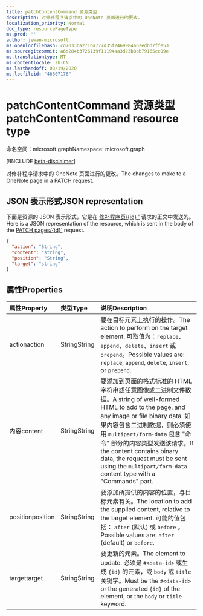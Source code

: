 ```yaml
---
title: patchContentCommand 资源类型
description: 对修补程序请求中的 OneNote 页面进行的更改。
localization_priority: Normal
doc_type: resourcePageType
ms.prod: ''
author: jewan-microsoft
ms.openlocfilehash: cd7033ba271ba777d35f2469984662edbd7ffe53
ms.sourcegitcommit: a6d284b3726139f11194aa3d23b8bb79165cc09e
ms.translationtype: MT
ms.contentlocale: zh-CN
ms.lasthandoff: 08/19/2020
ms.locfileid: "46807176"
---
```

# <a name="patchcontentcommand-resource-type"></a><span data-ttu-id="76c34-103">patchContentCommand 资源类型</span><span class="sxs-lookup"><span data-stu-id="76c34-103">patchContentCommand resource type</span></span>

<span data-ttu-id="76c34-104">命名空间：microsoft.graph</span><span class="sxs-lookup"><span data-stu-id="76c34-104">Namespace: microsoft.graph</span></span>

[!INCLUDE [beta-disclaimer](../../includes/beta-disclaimer.md)]

<span data-ttu-id="76c34-105">对修补程序请求中的 OneNote 页面进行的更改。</span><span class="sxs-lookup"><span data-stu-id="76c34-105">The changes to make to a OneNote page in a PATCH request.</span></span>

## <a name="json-representation"></a><span data-ttu-id="76c34-106">JSON 表示形式</span><span class="sxs-lookup"><span data-stu-id="76c34-106">JSON representation</span></span>

<span data-ttu-id="76c34-107">下面是资源的 JSON 表示形式，它是在 [修补程序页/{id} '](../api/page-update.md) 请求的正文中发送的。</span><span class="sxs-lookup"><span data-stu-id="76c34-107">Here is a JSON representation of the resource, which is sent in the body of the [PATCH pages/{id}\`](../api/page-update.md) request.</span></span>

<!-- {
  "blockType": "resource",
  "optionalProperties": [

  ],
  "@odata.type": "microsoft.graph.onenotePatchContentCommand"
}-->

```json
{
  "action": "String",
  "content": "string",
  "position": "String",
  "target": "string"
}

```

## <a name="properties"></a><span data-ttu-id="76c34-108">属性</span><span class="sxs-lookup"><span data-stu-id="76c34-108">Properties</span></span>
| <span data-ttu-id="76c34-109">属性</span><span class="sxs-lookup"><span data-stu-id="76c34-109">Property</span></span>     | <span data-ttu-id="76c34-110">类型</span><span class="sxs-lookup"><span data-stu-id="76c34-110">Type</span></span>   |<span data-ttu-id="76c34-111">说明</span><span class="sxs-lookup"><span data-stu-id="76c34-111">Description</span></span>|
|:---------------|:--------|:----------|
|<span data-ttu-id="76c34-112">action</span><span class="sxs-lookup"><span data-stu-id="76c34-112">action</span></span>|<span data-ttu-id="76c34-113">String</span><span class="sxs-lookup"><span data-stu-id="76c34-113">String</span></span>|<span data-ttu-id="76c34-114">要在目标元素上执行的操作。</span><span class="sxs-lookup"><span data-stu-id="76c34-114">The action to perform on the target element.</span></span> <span data-ttu-id="76c34-115">可取值为：`replace`、`append`、`delete`、`insert` 或 `prepend`。</span><span class="sxs-lookup"><span data-stu-id="76c34-115">Possible values are: `replace`, `append`, `delete`, `insert`, or `prepend`.</span></span>|
|<span data-ttu-id="76c34-116">内容</span><span class="sxs-lookup"><span data-stu-id="76c34-116">content</span></span>|<span data-ttu-id="76c34-117">String</span><span class="sxs-lookup"><span data-stu-id="76c34-117">String</span></span>|<span data-ttu-id="76c34-118">要添加到页面的格式标准的 HTML 字符串或任意图像或二进制文件数据。</span><span class="sxs-lookup"><span data-stu-id="76c34-118">A string of well-formed HTML to add to the page, and any image or file binary data.</span></span> <span data-ttu-id="76c34-119">如果内容包含二进制数据，则必须使用 `multipart/form-data` 包含 "命令" 部分的内容类型发送该请求。</span><span class="sxs-lookup"><span data-stu-id="76c34-119">If the content contains binary data, the request must be sent using the `multipart/form-data` content type with a "Commands" part.</span></span> |
|<span data-ttu-id="76c34-120">position</span><span class="sxs-lookup"><span data-stu-id="76c34-120">position</span></span>|<span data-ttu-id="76c34-121">String</span><span class="sxs-lookup"><span data-stu-id="76c34-121">String</span></span>|<span data-ttu-id="76c34-122">要添加所提供的内容的位置，与目标元素有关。</span><span class="sxs-lookup"><span data-stu-id="76c34-122">The location to add the supplied content, relative to the target element.</span></span> <span data-ttu-id="76c34-123">可能的值包括： `after` (默认) 或 `before` 。</span><span class="sxs-lookup"><span data-stu-id="76c34-123">Possible values are: `after` (default) or `before`.</span></span>|
|<span data-ttu-id="76c34-124">target</span><span class="sxs-lookup"><span data-stu-id="76c34-124">target</span></span>|<span data-ttu-id="76c34-125">String</span><span class="sxs-lookup"><span data-stu-id="76c34-125">String</span></span>|<span data-ttu-id="76c34-126">要更新的元素。</span><span class="sxs-lookup"><span data-stu-id="76c34-126">The element to update.</span></span> <span data-ttu-id="76c34-127">必须是 `#<data-id>` 或生成 `{id}` 的元素，或 `body` 或 `title` 关键字。</span><span class="sxs-lookup"><span data-stu-id="76c34-127">Must be the `#<data-id>` or the generated `{id}` of the element, or the `body` or `title` keyword.</span></span>|

<!-- uuid: 8fcb5dbc-d5aa-4681-8e31-b001d5168d79
2015-10-25 14:57:30 UTC -->
<!--
{
  "type": "#page.annotation",
  "description": "patchContentCommand resource",
  "keywords": "",
  "section": "documentation",
  "tocPath": "",
  "suppressions": []
}
-->
